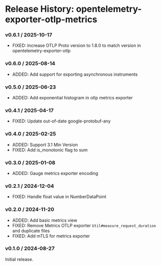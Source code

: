# Release History: opentelemetry-exporter-otlp-metrics

### v0.6.1 / 2025-10-17

* FIXED: Increase OTLP Proto version to 1.8.0 to match version in opentelemetry-exporter-otlp

### v0.6.0 / 2025-08-14

- ADDED: Add support for exporting asynchronous instruments

### v0.5.0 / 2025-06-23

- ADDED: Add exponential histogram in otlp metrics exporter

### v0.4.1 / 2025-04-17

- FIXED: Update out-of-date google-protobuf-any

### v0.4.0 / 2025-02-25

- ADDED: Support 3.1 Min Version
- FIXED: Add is_monotonic flag to sum

### v0.3.0 / 2025-01-08

- ADDED: Gauge metrics exporter encoding

### v0.2.1 / 2024-12-04

- FIXED: Handle float value in NumberDataPoint

### v0.2.0 / 2024-11-20

- ADDED: Add basic metrics view
- FIXED: Remove Metrics OTLP exporter `Util#measure_request_duration` and duplicate files
- FIXED: Add mTLS for metrics exporter

### v0.1.0 / 2024-08-27

Initial release.

